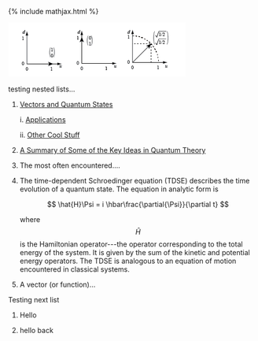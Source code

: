 {% include mathjax.html %}


![vector1](/vectors2018.png)

testing nested lists...



1. [Vectors and Quantum States](/Vectors-and-Quantum-States.md)

    i. [Applications](/Applications.md)
    
    ii. [Other Cool Stuff](/Applications.md)

2. [A Summary of Some of the Key Ideas in Quantum Theory](/summary.md)

3. The most often encountered....

4. The time-dependent Schroedinger equation (TDSE) describes the time evolution of a quantum state. The equation in analytic form is

    $$
       \hat{H}\Psi = i \hbar\frac{\partial{\Psi}}{\partial t}
    $$

    where $$\hat{H}$$ is the Hamiltonian operator---the operator corresponding to the total energy of the system.  It is given by the sum of the kinetic and potential energy operators.  The TDSE is analogous to an equation of motion encountered in classical systems.
    
5. A vector (or function)...



Testing next list

1. Hello

2. hello back
